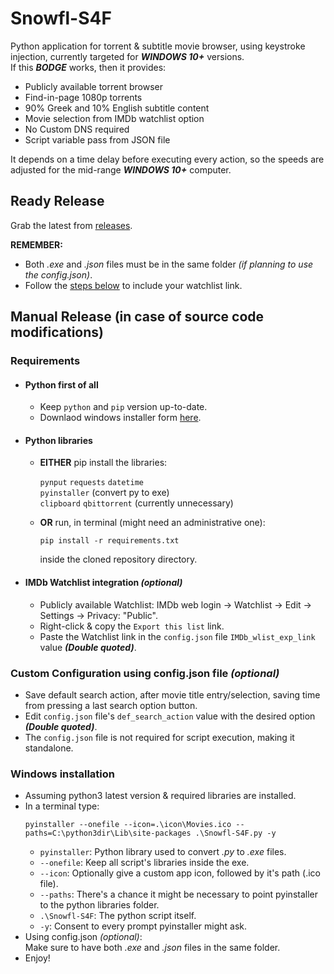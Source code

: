 # Snowfl-S4F
Python application for torrent & subtitle movie browser, using keystroke injection, currently targeted for **_WINDOWS 10+_** versions.  
If this **_BODGE_** works, then it provides:  
- Publicly available torrent browser
- Find-in-page 1080p torrents
- 90% Greek and 10% English subtitle content
- Movie selection from IMDb watchlist option
- No Custom DNS required
- Script variable pass from JSON file  

It depends on a time delay before executing every action, so the speeds are adjusted for the mid-range **_WINDOWS 10+_** computer.
## Ready Release
Grab the latest from [releases](https://github.com/tru3w1tn3ss/Snowfl-S4F/releases).  

**REMEMBER:** 
- Both _.exe_ and _.json_ files must be in the same folder _(if planning to use the config.json)_.
- Follow the [steps below](https://github.com/tru3w1tn3ss/Snowfl-S4F/blob/master/README.md#imdb-watchlist-integration-optional) to include your watchlist link.
## Manual Release (in case of source code modifications)
### Requirements
- #### Python first of all
  - Keep `python` and `pip` version up-to-date.
  - Downlaod windows installer form [here](https://www.python.org/downloads/windows).
- #### Python libraries
  - **EITHER** pip install the libraries:  
  
    `pynput` `requests` `datetime`  
    `pyinstaller` (convert py to exe)  
    `clipboard` `qbittorrent` (currently unnecessary)  
  - **OR** run, in terminal (might need an administrative one):
    ```
    pip install -r requirements.txt
    ```
    inside the cloned repository directory.  
- #### IMDb Watchlist integration _(optional)_
  - Publicly available Watchlist: IMDb web login -> Watchlist -> Edit -> Settings -> Privacy: "Public".
  - Right-click & copy the `Export this list` link.
  - Paste the Watchlist link in the `config.json` file `IMDb_wlist_exp_link` value **_(Double quoted)_**.
### Custom Configuration using config.json file _(optional)_
- Save default search action, after movie title entry/selection, saving time from pressing a last search option button.  
- Edit `config.json` file's `def_search_action` value with the desired option **_(Double quoted)_**.
- The `config.json` file is not required for script execution, making it standalone.
### Windows installation
- Assuming python3 latest version & required libraries are installed.
- In a terminal type:
  ```
  pyinstaller --onefile --icon=.\icon\Movies.ico --paths=C:\python3dir\Lib\site-packages .\Snowfl-S4F.py -y
  ````
  - `pyinstaller`: Python library used to convert _.py_ to _.exe_ files.
  - `--onefile`: Keep all script's libraries inside the exe.
  - `--icon`: Optionally give a custom app icon, followed by it's path (.ico file).
  - `--paths`: There's a chance it might be necessary to point pyinstaller to the python libraries folder.
  - `.\Snowfl-S4F`: The python script itself.
  - `-y`: Consent to every prompt pyinstaller might ask.
- Using config.json _(optional)_:  
  Make sure to have both _.exe_ and _.json_ files in the same folder.
- Enjoy!
